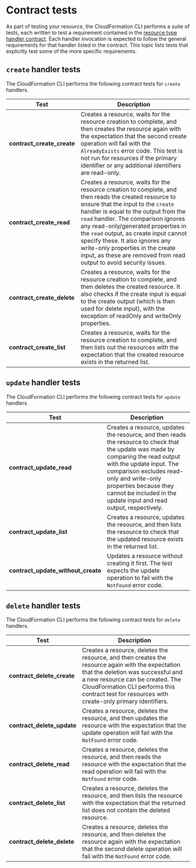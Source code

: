 # Contract tests<a name="contract-tests"></a>

As part of testing your resource, the CloudFormation CLI performs a suite of tests, each written to test a requirement contained in the [resource type handler contract](resource-type-test-contract.md)\. Each handler invocation is expected to follow the general requirements for that handler listed in the contract\. This topic lists tests that explicitly test some of the more specific requirements\.

## `create` handler tests<a name="contract-tests-create"></a>

The CloudFormation CLI performs the following contract tests for `create` handlers\.


| Test | Description |
| --- | --- |
|  **contract\_create\_create**  |  Creates a resource, waits for the resource creation to complete, and then creates the resource again with the expectation that the second create operation will fail with the `AlreadyExists` error code\. This test is not run for resources if the primary identifier or any additional identifiers are read\-only\.  |
|  **contract\_create\_read**  |  Creates a resource, waits for the resource creation to complete, and then reads the created resource to ensure that the input to the `create` handler is equal to the output from the `read` handler\. The comparison ignores any read\-only/generated properties in the `read` output, as create input cannot specify these\. It also ignores any write\-only properties in the create input, as these are removed from read output to avoid security issues\.  |
|  **contract\_create\_delete**  |  Creates a resource, waits for the resource creation to complete, and then deletes the created resource\. It also checks if the create input is equal to the create output \(which is then used for delete input\), with the exception of readOnly and writeOnly properties\.  |
|  **contract\_create\_list**  |  Creates a resource, waits for the resource creation to complete, and then lists out the resources with the expectation that the created resource exists in the returned list\.  |

## `update` handler tests<a name="contract-tests-update"></a>

The CloudFormation CLI performs the following contract tests for `update` handlers\.


| Test | Description |
| --- | --- |
|  **contract\_update\_read**  |  Creates a resource, updates the resource, and then reads the resource to check that the update was made by comparing the read output with the update input\. The comparison excludes read\-only and write\-only properties because they cannot be included in the update input and read output, respectively\.  |
|  **contract\_update\_list**  |  Creates a resource, updates the resource, and then lists the resource to check that the updated resource exists in the returned list\.  |
|  **contract\_update\_without\_create**  |  Updates a resource without creating it first\. The test expects the update operation to fail with the `NotFound` error code\.  |

## `delete` handler tests<a name="contract-tests-delete"></a>

The CloudFormation CLI performs the following contract tests for `delete` handlers\.


| Test | Description |
| --- | --- |
|  **contract\_delete\_create**  |  Creates a resource, deletes the resource, and then creates the resource again with the expectation that the deletion was successful and a new resource can be created\. The CloudFormation CLI performs this contract test for resources with create\-only primary identifiers\.  |
|  **contract\_delete\_update**  |  Creates a resource, deletes the resource, and then updates the resource with the expectation that the update operation will fail with the `NotFound` error code\.  |
|  **contract\_delete\_read**  |  Creates a resource, deletes the resource, and then reads the resource with the expectation that the read operation will fail with the `NotFound` error code\.  |
|  **contract\_delete\_list**  |  Creates a resource, deletes the resource, and then lists the resource with the expectation that the returned list does not contain the deleted resource\.  |
|  **contract\_delete\_delete**  |  Creates a resource, deletes the resource, and then deletes the resource again with the expectation that the second delete operation will fail with the `NotFound` error code\.  |
